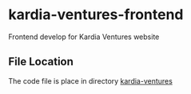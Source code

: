 # kardia-ventures-frontend

Frontend develop for Kardia Ventures website

## File Location

The code file is place in directory [kardia-ventures](https://github.com/kardiachain/kardia-ventures-frontend/tree/master/kardia-ventures)
